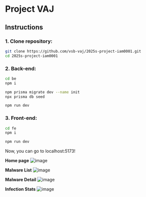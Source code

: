 # Project VAJ

## Instructions

### 1. Clone repository:
```bash
git clone https://github.com/vsb-vaj/2025s-project-iam0001.git
cd 2025s-project-iam0001
```

### 2. Back-end:
```bash
cd be
npm i

npm prisma migrate dev --name init
npx prisma db seed

npm run dev
```
### 3. Front-end:
```bash
cd fe
npm i

npm run dev
```

Now, you can go to localhost:5173!

**Home page**
![image](https://github.com/user-attachments/assets/d0eb97ff-b9c9-4c60-b68e-964882bf416b)

**Malware List**
![image](https://github.com/user-attachments/assets/fdf020b2-0d67-4063-af89-c01ef6b6f650)

**Malware Detail**
![image](https://github.com/user-attachments/assets/ed4ff771-6a9c-48b4-96e1-de153f1d8808)

**Infection Stats**
![image](https://github.com/user-attachments/assets/ffad46b0-de9b-4886-a535-f5389b2d31dd)


